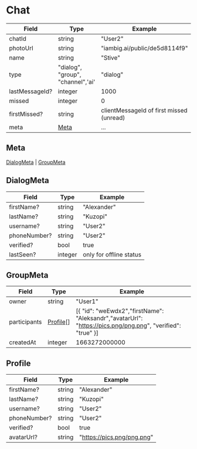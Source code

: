 # Chat

| Field          | Type                              | Example                                  |
| -------------- | --------------------------------- | ---------------------------------------- |
| chatId         | string                            | "User2"                                  |
| photoUrl       | string                            | "iambig.ai/public/de5d8114f9"            |
| name           | string                            | "Stive"                                  |
| type           | "dialog", "group", "channel",'ai' | "dialog"                                 |
| lastMessageId? | integer                           | 1000                                     |
| missed         | integer                           | 0                                        |
| firstMissed?   | string                            | clientMessageId of first missed (unread) |
| meta           | [Meta](#meta)                     | ...                                      |

## Meta

[DialogMeta](#dialogmeta) | [GroupMeta](#groupmeta)

## DialogMeta

| Field        | Type    | Example                 |
| ------------ | ------- | ----------------------- |
| firstName?   | string  | "Alexander"             |
| lastName?    | string  | "Kuzopi"                |
| username?    | string  | "User2"                 |
| phoneNumber? | string  | "User2"                 |
| verified?    | bool    | true                    |
| lastSeen?    | integer | only for offline status |

## GroupMeta

| Field        | Type                  | Example                                                                                                    |
| ------------ | --------------------- | ---------------------------------------------------------------------------------------------------------- |
| owner        | string                | "User1"                                                                                                    |
| participants | [Profile](#profile)[] | [{ "id": "weEwdx2","firstName": "Aleksandr","avatarUrl": "https://pics.png/png.png", "verified": "true" }] |
| createdAt    | integer               | 1663272000000                                                                                              |

## Profile

| Field        | Type   | Example                    |
| ------------ | ------ | -------------------------- |
| firstName?   | string | "Alexander"                |
| lastName?    | string | "Kuzopi"                   |
| username?    | string | "User2"                    |
| phoneNumber? | string | "User2"                    |
| verified?    | bool   | true                       |
| avatarUrl?   | string | "https://pics.png/png.png" |